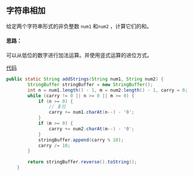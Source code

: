 ## 字符串相加

给定两个字符串形式的非负整数 `num1` 和`num2` ，计算它们的和。

#### 思路：

可以从低位的数字进行加法运算。并使用竖式运算的进位方式。

[代码](AddString.java)

```java
public static String addStrings(String num1, String num2) {
        StringBuffer stringBuffer = new StringBuffer();
        int n = num1.length() - 1, m = num2.length() - 1, carry = 0;
        while (carry != 0 || n >= 0 || m >= 0) {
            if (n >= 0) {
                // 复位
                carry += num1.charAt(n--) - '0';
            }
            if (m >= 0) {
                carry += num2.charAt(m--) - '0';
            }
            stringBuffer.append(carry % 10);
            carry /= 10;
        }
    	
        return stringBuffer.reverse().toString();
    }
```





